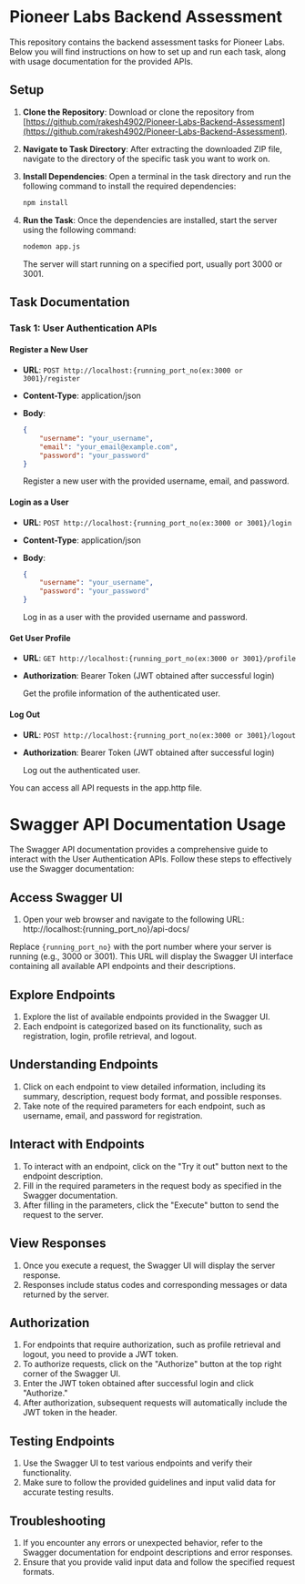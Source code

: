 # Pioneer Labs Backend Assessment

This repository contains the backend assessment tasks for Pioneer Labs. Below you will find instructions on how to set up and run each task, along with usage documentation for the provided APIs.

## Setup

1. **Clone the Repository**: Download or clone the repository from [https://github.com/rakesh4902/Pioneer-Labs-Backend-Assessment](https://github.com/rakesh4902/Pioneer-Labs-Backend-Assessment).
   
2. **Navigate to Task Directory**: After extracting the downloaded ZIP file, navigate to the directory of the specific task you want to work on.

3. **Install Dependencies**: Open a terminal in the task directory and run the following command to install the required dependencies:
   
    ```bash
    npm install
    ```

4. **Run the Task**: Once the dependencies are installed, start the server using the following command:

    ```bash
    nodemon app.js
    ```

    The server will start running on a specified port, usually port 3000 or 3001.

## Task Documentation

### Task 1: User Authentication APIs

#### Register a New User

- **URL**: `POST http://localhost:{running_port_no(ex:3000 or 3001}/register`
- **Content-Type**: application/json
- **Body**:
  
    ```json
    {
        "username": "your_username",
        "email": "your_email@example.com",
        "password": "your_password"
    }
    ```

    Register a new user with the provided username, email, and password.

#### Login as a User

- **URL**: `POST http://localhost:{running_port_no(ex:3000 or 3001}/login`
- **Content-Type**: application/json
- **Body**:

    ```json
    {
        "username": "your_username",
        "password": "your_password"
    }
    ```

    Log in as a user with the provided username and password.

#### Get User Profile

- **URL**: `GET http://localhost:{running_port_no(ex:3000 or 3001}/profile`
- **Authorization**: Bearer Token (JWT obtained after successful login)

    Get the profile information of the authenticated user.

#### Log Out

- **URL**: `POST http://localhost:{running_port_no(ex:3000 or 3001}/logout`
- **Authorization**: Bearer Token (JWT obtained after successful login)

    Log out the authenticated user.


You can access all API requests in the app.http file.

# Swagger API Documentation Usage

The Swagger API documentation provides a comprehensive guide to interact with the User Authentication APIs. Follow these steps to effectively use the Swagger documentation:

## Access Swagger UI

1. Open your web browser and navigate to the following URL: http://localhost:{running_port_no}/api-docs/

Replace `{running_port_no}` with the port number where your server is running (e.g., 3000 or 3001). This URL will display the Swagger UI interface containing all available API endpoints and their descriptions.

## Explore Endpoints

1. Explore the list of available endpoints provided in the Swagger UI.
2. Each endpoint is categorized based on its functionality, such as registration, login, profile retrieval, and logout.

## Understanding Endpoints

1. Click on each endpoint to view detailed information, including its summary, description, request body format, and possible responses.
2. Take note of the required parameters for each endpoint, such as username, email, and password for registration.

## Interact with Endpoints

1. To interact with an endpoint, click on the "Try it out" button next to the endpoint description.
2. Fill in the required parameters in the request body as specified in the Swagger documentation.
3. After filling in the parameters, click the "Execute" button to send the request to the server.

## View Responses

1. Once you execute a request, the Swagger UI will display the server response.
2. Responses include status codes and corresponding messages or data returned by the server.

## Authorization

1. For endpoints that require authorization, such as profile retrieval and logout, you need to provide a JWT token.
2. To authorize requests, click on the "Authorize" button at the top right corner of the Swagger UI.
3. Enter the JWT token obtained after successful login and click "Authorize."
4. After authorization, subsequent requests will automatically include the JWT token in the header.

## Testing Endpoints

1. Use the Swagger UI to test various endpoints and verify their functionality.
2. Make sure to follow the provided guidelines and input valid data for accurate testing results.

## Troubleshooting

1. If you encounter any errors or unexpected behavior, refer to the Swagger documentation for endpoint descriptions and error responses.
2. Ensure that you provide valid input data and follow the specified request formats.


